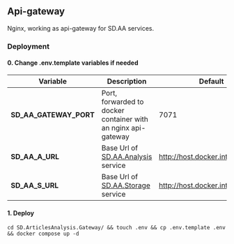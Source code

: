 ## Api-gateway

Nginx, working as api-gateway for SD.AA services.

### Deployment

#### 0. Change .env.template variables if needed

| **Variable**                | **Description**                                 | **Default** |
|-----------------------------|-------------------------------------------------|-------------|
| **SD_AA_GATEWAY_PORT** | Port, forwarded to docker container with an nginx api-gateway | 7071 |
| **SD_AA_A_URL**              | Base Url of [SD.AA.Analysis](https://github.com/AvtorPaka/SD.ArticlesAnalysis/tree/master/SD.ArticlesAnalysis.Analysis)  service     | http://host.docker.internal:7077  |
| **SD_AA_S_URL**       | Base Url of [SD.AA.Storage](https://github.com/AvtorPaka/SD.ArticlesAnalysis/tree/master/SD.ArticlesAnalysis.Storage) service           | http://host.docker.internal:7070 |


#### 1. Deploy

```shell
cd SD.ArticlesAnalysis.Gateway/ && touch .env && cp .env.template .env && docker compose up -d
```